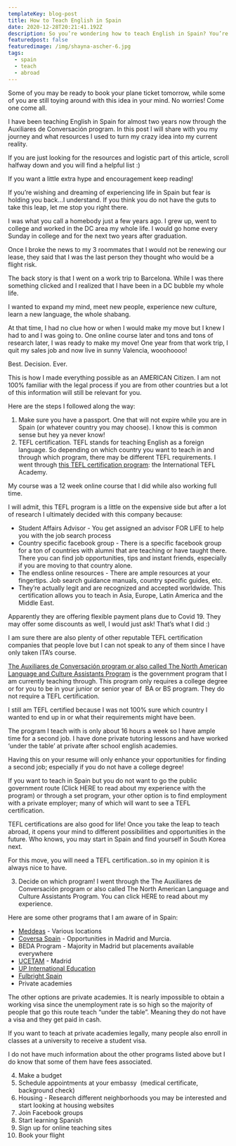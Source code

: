 ```yaml
---
templateKey: blog-post
title: How to Teach English in Spain
date: 2020-12-28T20:21:41.192Z
description: So you’re wondering how to teach English in Spain? You’re in the right place.
featuredpost: false
featuredimage: /img/shayna-ascher-6.jpg
tags:
  - spain
  - teach
  - abroad
---
```

Some of you may be ready to book your plane ticket tomorrow, while some of you are still toying around with this idea in your mind. No worries! Come one come all. 

I have been teaching English in Spain for almost two years now through the Auxiliares de Conversación program. In this post I will share with you my journey and what resources I used to turn my crazy idea into my current reality. 

If you are just looking for the resources and logistic part of this article, scroll halfway down and you will find a helpful list :)

If you want a little extra hype and encouragement keep reading! 

If you’re wishing and dreaming of experiencing life in Spain but fear is holding you back...I understand. If you think you do not have the guts to take this leap, let me stop you right there. 

I was what you call a homebody just a few years ago. I grew up, went to college and worked in the DC area my whole life. I would go home every Sunday in college and for the next two years after graduation. 

Once I broke the news to my 3 roommates that I would not be renewing our lease, they said that I was the last person they thought who would be a flight risk. 

The back story is that I went on a work trip to Barcelona. While I was there something clicked and I realized that I have been in a DC bubble my whole life. 

I wanted to expand my mind, meet new people, experience new culture, learn a new language, the whole shabang. 

At that time, I had no clue how or when I would make my move but I knew I had to and I was going to. One online course later and tons and tons of research later, I was ready to make my move! One year from that work trip, I quit my sales job and now live in sunny Valencia, wooohoooo!

Best. Decision. Ever. 

This is how I made everything possible as an AMERICAN Citizen. I am not 100% familiar with the legal process if you are from other countries but a lot of this information will still be relevant for you.

Here are the steps I followed along the way:

1. Make sure you have a passport. One that will not expire while you are in Spain (or whatever country you may choose). I know this is common sense but hey ya never know!
2. TEFL certification. TEFL stands for teaching English as a foreign language. So depending on which country you want to teach in and through which program, there may be different TEFL requirements. I went through [this TEFL certification program](https://www.internationalteflacademy.com/lp-referral-program?grsf=cnj975): the International TEFL Academy.

My course was a 12 week online course that I did while also working full time.

I will admit, this TEFL program is a little on the expensive side but after a lot of research I ultimately decided with this company because:

* Student Affairs Advisor - You get assigned an advisor FOR LIFE to help you with the job search process
* Country specific facebook group - There is a specific facebook group for a ton of countries with alumni that are teaching or have taught there. There you can find job opportunities, tips and instant friends, especially if you are moving to that country alone. 
* The endless online resources - There are ample resources at your fingertips. Job search guidance manuals, country specific guides, etc.
* They’re actually legit and are recognized and accepted worldwide. This certification allows you to teach in Asia, Europe, Latin America and the Middle East.

Apparently they are offering flexible payment plans due to Covid 19. They may offer some discounts as well, I would just ask! That’s what I did :)

I am sure there are also plenty of other reputable TEFL certification companies that people love but I can not speak to any of them since I have only taken ITA’s course. 

[The Auxiliares de Conversación program or also called The North American Language and Culture Assistants Program](https://www.educacionyfp.gob.es/eeuu/convocatorias-programas/convocatorias-eeuu/nalcap.html) is the government program that I am currently teaching through. This program only requires a college degree or for you to be in your junior or senior year of  BA or BS program. They do not require a TEFL certification. 

I still am TEFL certified because I was not 100% sure which country I wanted to end up in or what their requirements might have been. 

The program I teach with is only about 16 hours a week so I have ample time for a second job. I have done private tutoring lessons and have worked ‘under the table’ at private after school english academies. 

Having this on your resume will only enhance your opportunities for finding a second job; especially if you do not have a college degree!

If you want to teach in Spain but you do not want to go the public government route (Click HERE to read about my experience with the program) or through a set program, your other option is to find employment with a private employer; many of which will want to see a TEFL certification. 

TEFL certifications are also good for life! Once you take the leap to teach abroad, it opens your mind to different possibilities and opportunities in the future. Who knows, you may start in Spain and find yourself in South Korea next. 

For this move, you will need a TEFL certification..so in my opinion it is always nice to have. 

3. Decide on which program! I went through the The Auxiliares de Conversación program or also called The North American Language and Culture Assistants Program. You can click HERE to read about my experience. 

Here are some other programs that I am aware of in Spain:

* [Meddeas](https://www.meddeas.com/) - Various locations
* [Coversa Spain](https://www.conversaspain.com/) - Opportunities in Madrid and Murcia.
* BEDA Program - Majority in Madrid but placements available everywhere
* [UCETAM](https://colegiosbilinguescooperativos.com/auxiliares-conversacion/english-language-assistant/) - Madrid
* [UP International Education](http://www.upinternationaleducation.com/)
* [Fulbright Spain](https://us.fulbrightonline.org/countries/selectedcountry/spain)
* Private academies

The other options are private academies. It is nearly impossible to obtain a working visa since the unemployment rate is so high so the majority of people that go this route teach “under the table”. Meaning they do not have a visa and they get paid in cash. 

If you want to teach at private academies legally, many people also enroll in classes at a university to receive a student visa. 

I do not have much information about the other programs listed above but I do know that some of them have fees associated.

4. Make a budget
5. Schedule appointments at your embassy  (medical certificate, background check) 
6. Housing - Research different neighborhoods you may be interested and start looking at housing websites
7. Join Facebook groups
8. Start learning Spanish
9. Sign up for online teaching sites
10. Book your flight